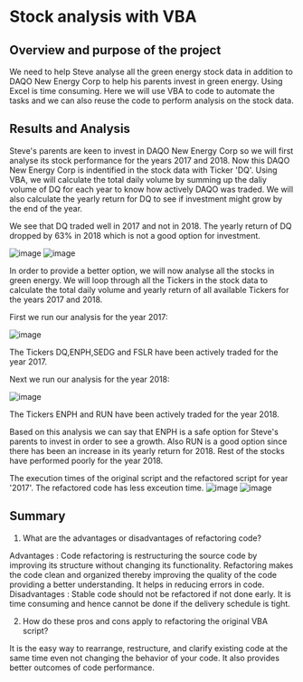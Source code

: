 # Stock analysis with VBA

## Overview and purpose of the project

We need to help Steve analyse all the green energy stock data in addition to DAQO New Energy Corp to help his parents invest in green energy.
Using Excel is time consuming. 
Here we will use VBA to code to automate the tasks and we can also reuse the code to perform analysis on the stock data.

## Results and Analysis

Steve's parents are keen to invest in DAQO New Energy Corp so we will first analyse its stock performance for the years 2017 and 2018.
Now this DAQO New Energy Corp is indentified in the stock data with Ticker 'DQ'.
Using VBA, we will calculate the total daily volume by summing up the daliy volume of DQ for each year to know how actively DAQO was traded.
We will also calculate the yearly return for DQ to see if investment might grow by the end of the year.

We see that DQ traded well in 2017 and not in 2018. The yearly return of DQ dropped by 63% in 2018 which is not a good option for investment.

![image](https://user-images.githubusercontent.com/111020934/186285642-a13f51ab-3f80-4b52-b4d9-8aa3b9cdab04.png)
![image](https://user-images.githubusercontent.com/111020934/186285819-85070e9b-a1a5-4443-a485-54d1e507dd36.png)


In order to provide a better option, we will now analyse all the stocks in green energy.
We will loop through all the Tickers in the stock data to calculate the total daily volume and yearly return of all available Tickers for the years 
2017 and 2018.

First we run our analysis for the year 2017:

![image](https://user-images.githubusercontent.com/111020934/186286351-ace62da2-a348-434e-83fd-120e69fe9511.png)

The Tickers DQ,ENPH,SEDG and FSLR have been actively traded for the year 2017.

Next we run our analysis for the year 2018:

![image](https://user-images.githubusercontent.com/111020934/186286552-b4014076-7248-4413-97c7-680481be50e1.png)

The Tickers ENPH and RUN have been actively traded for the year 2018.

Based on this analysis we can say that ENPH is a safe option for Steve's parents to invest in order to see a growth.
Also RUN is a good option since there has been an increase in its yearly return for 2018. 
Rest of the stocks have performed poorly for the year 2018.

The execution times of the original script and the refactored script for year '2017'.
The refactored code has less exceution time.
![image](https://user-images.githubusercontent.com/111020934/186286956-f9d13315-ab5d-4106-92f5-74ca8624d609.png)
![image](https://user-images.githubusercontent.com/111020934/186287003-059e8d16-8604-44a3-a003-830af64faf9c.png)


## Summary

1. What are the advantages or disadvantages of refactoring code?

Advantages : Code refactoring is restructuring the source code by improving its structure without changing its functionality.
Refactoring makes the code clean and organized thereby improving the quality of the code providing a better understanding.
It helps in reducing errors in code.
Disadvantages : Stable code should not be refactored if not done early.
It is time consuming and hence cannot be done if the delivery schedule is tight.

2. How do these pros and cons apply to refactoring the original VBA script?

It is the easy way to rearrange, restructure, and clarify existing code at the same time even not changing the behavior of your code.
It also provides better outcomes of code performance.




 
